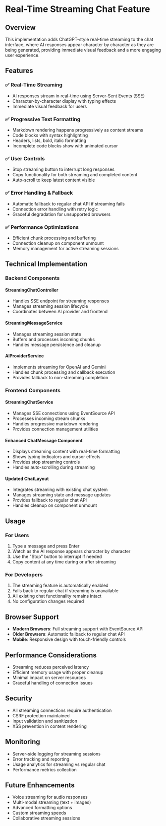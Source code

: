 # Real-Time Streaming Chat Feature

## Overview

This implementation adds ChatGPT-style real-time streaming to the chat interface, where AI responses appear character by character as they are being generated, providing immediate visual feedback and a more engaging user experience.

## Features

### ✅ Real-Time Streaming
- AI responses stream in real-time using Server-Sent Events (SSE)
- Character-by-character display with typing effects
- Immediate visual feedback for users

### ✅ Progressive Text Formatting
- Markdown rendering happens progressively as content streams
- Code blocks with syntax highlighting
- Headers, lists, bold, italic formatting
- Incomplete code blocks show with animated cursor

### ✅ User Controls
- Stop streaming button to interrupt long responses
- Copy functionality for both streaming and completed content
- Auto-scroll to keep latest content visible

### ✅ Error Handling & Fallback
- Automatic fallback to regular chat API if streaming fails
- Connection error handling with retry logic
- Graceful degradation for unsupported browsers

### ✅ Performance Optimizations
- Efficient chunk processing and buffering
- Connection cleanup on component unmount
- Memory management for active streaming sessions

## Technical Implementation

### Backend Components

#### StreamingChatController
- Handles SSE endpoint for streaming responses
- Manages streaming session lifecycle
- Coordinates between AI provider and frontend

#### StreamingMessageService
- Manages streaming session state
- Buffers and processes incoming chunks
- Handles message persistence and cleanup

#### AIProviderService
- Implements streaming for OpenAI and Gemini
- Handles chunk processing and callback execution
- Provides fallback to non-streaming completion

### Frontend Components

#### StreamingChatService
- Manages SSE connections using EventSource API
- Processes incoming stream chunks
- Handles progressive markdown rendering
- Provides connection management utilities

#### Enhanced ChatMessage Component
- Displays streaming content with real-time formatting
- Shows typing indicators and cursor effects
- Provides stop streaming controls
- Handles auto-scrolling during streaming

#### Updated ChatLayout
- Integrates streaming with existing chat system
- Manages streaming state and message updates
- Provides fallback to regular chat API
- Handles cleanup on component unmount

## Usage

### For Users
1. Type a message and press Enter
2. Watch as the AI response appears character by character
3. Use the "Stop" button to interrupt if needed
4. Copy content at any time during or after streaming

### For Developers
1. The streaming feature is automatically enabled
2. Falls back to regular chat if streaming is unavailable
3. All existing chat functionality remains intact
4. No configuration changes required

## Browser Support

- **Modern Browsers**: Full streaming support with EventSource API
- **Older Browsers**: Automatic fallback to regular chat API
- **Mobile**: Responsive design with touch-friendly controls

## Performance Considerations

- Streaming reduces perceived latency
- Efficient memory usage with proper cleanup
- Minimal impact on server resources
- Graceful handling of connection issues

## Security

- All streaming connections require authentication
- CSRF protection maintained
- Input validation and sanitization
- XSS prevention in content rendering

## Monitoring

- Server-side logging for streaming sessions
- Error tracking and reporting
- Usage analytics for streaming vs regular chat
- Performance metrics collection

## Future Enhancements

- Voice streaming for audio responses
- Multi-modal streaming (text + images)
- Advanced formatting options
- Custom streaming speeds
- Collaborative streaming sessions 